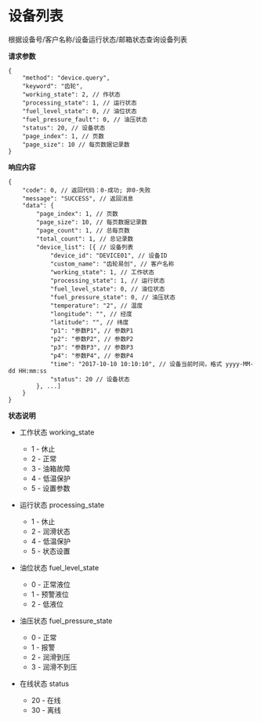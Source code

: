 # 设备列表

根据设备号/客户名称/设备运行状态/邮箱状态查询设备列表

**请求参数**

    {
        "method": "device.query",
        "keyword": "齿轮",
        "working_state": 2, // 作状态
        "processing_state": 1, // 运行状态
        "fuel_level_state": 0, // 油位状态
        "fuel_pressure_fault": 0, // 油压状态
        "status": 20, // 设备状态
        "page_index": 1, // 页数
        "page_size": 10 // 每页数据记录数
    }

**响应内容**

    {
        "code": 0, // 返回代码：0-成功; 非0-失败
        "message": "SUCCESS", // 返回消息
        "data": {
            "page_index": 1, // 页数
            "page_size": 10, // 每页数据记录数
            "page_count": 1, // 总每页数
            "total_count": 1, // 总记录数
            "device_list": [{ // 设备列表
                "device_id": "DEVICE01", // 设备ID
                "custom_name": "齿轮易创", // 客户名称
                "working_state": 1, // 工作状态
                "processing_state": 1, // 运行状态
                "fuel_level_state": 0, // 油位状态
                "fuel_pressure_state": 0, // 油压状态
                "temperature": "2", // 温度
                "longitude": "", // 经度
                "latitude": "", // 纬度
                "p1": "参数P1", // 参数P1
                "p2": "参数P2", // 参数P2
                "p3": "参数P3", // 参数P3
                "p4": "参数P4", // 参数P4
                "time": "2017-10-10 10:10:10", // 设备当前时间，格式 yyyy-MM-dd HH:mm:ss
                "status": 20 // 设备状态
            }, ...]
        }
    }

**状态说明**


- 工作状态 working_state

    - 1 - 休止
    - 2 - 正常
    - 3 - 油箱故障
    - 4 - 低温保护
    - 5 - 设置参数

- 运行状态 processing_state

    - 1 - 休止
    - 2 - 润滑状态
    - 4 - 低温保护
    - 5 - 状态设置

- 油位状态 fuel_level_state

    - 0 - 正常液位
    - 1 - 预警液位
    - 2 - 低液位

- 油压状态 fuel_pressure_state

    - 0 - 正常
    - 1 - 报警
    - 2 - 润滑到压
    - 3 - 润滑不到压

- 在线状态 status

    - 20 - 在线
    - 30 - 离线
